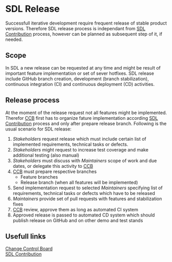 # **SDL Release**
Successfull iterative development require frequent release of stable product versions. Therefore SDL release process is independant from [SDL Contribution][SDL-CONT-LINK] process, however can be planned as subsequent step of it, if needed.

## **Scope**
In SDL a new release can be requested at any time and might be result of important feature implementation or set of sever hotfixes. SDL release include GitHub branch creation, development (branch stabilization), continuous integration (CI) and continuous deployment (CD) activities.

## **Release process**
At the moment of the release request not all features might be implemented. Therefor [CCB][CCB-LINK] first has to organize fature implementation according [SDL Contribution][SDL-CONT-LINK] process and only after prepare release branch.
Following is the usual scenario for SDL release:
1. *Stakeholders* request release which must include certain list of implemented requirements, technical tasks or defects.
2. *Stakeholders* might request to increase test coverage and make additional testing (also manual)
3. *Stakeholders* must discuss with *Maintainers* scope of work and due dates, or delegate this activity to [CCB][CCB-LINK]
4. [CCB][CCB-LINK] must prepare respective branches
	* Feature branches
	* Release branch (when all features will be implemented)
5. Send implementation request to selected *Maintainers* specifying list of requirements, technical tasks or defects which have to be released
6. *Maintainers* provide set of pull requests with features and stabilization fixes
7. [CCB][CCB-LINK] review, approve them as long as automated CI system
8. Approved release is passed to automated CD system which should publish release on GitHub and on other demo and test stands

## **Usefull links**
[Change Control Board][CCB-LINK]<br>
[SDL Contribution][SDL-CONT-LINK]<br>

[CCB-LINK]: ChangeControlBoard.md "Change Control Board"
[SDL-CONT-LINK]: SDLContribution.md "SDL Contribution"
